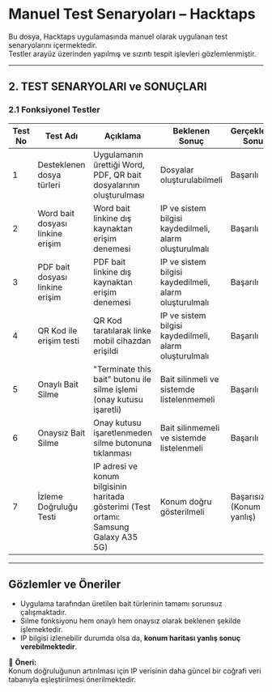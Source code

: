 #  Manuel Test Senaryoları – Hacktaps

Bu dosya, Hacktaps uygulamasında manuel olarak uygulanan test senaryolarını içermektedir.  
Testler arayüz üzerinden yapılmış ve sızıntı tespit işlevleri gözlemlenmiştir.

---

##  2. TEST SENARYOLARI ve SONUÇLARI

### 2.1 Fonksiyonel Testler

| Test No | Test Adı | Açıklama | Beklenen Sonuç | Gerçekleşen Sonuç | Durum |
|---------|----------|----------|----------------|--------------------|--------|
| 1 | Desteklenen dosya türleri | Uygulamanın ürettiği Word, PDF, QR bait dosyalarının oluşturulması | Dosyalar oluşturulabilmeli | Başarılı | ✅ |
| 2 | Word bait dosyası linkine erişim | Word bait linkine dış kaynaktan erişim denemesi | IP ve sistem bilgisi kaydedilmeli, alarm oluşturulmalı | Başarılı | ✅ |
| 3 | PDF bait dosyası linkine erişim | PDF bait linkine dış kaynaktan erişim denemesi | IP ve sistem bilgisi kaydedilmeli, alarm oluşturulmalı | Başarılı | ✅ |
| 4 | QR Kod ile erişim testi | QR Kod taratılarak linke mobil cihazdan erişildi | IP ve sistem bilgisi kaydedilmeli, alarm oluşturulmalı | Başarılı | ✅ |
| 5 | Onaylı Bait Silme | "Terminate this bait" butonu ile silme işlemi (onay kutusu işaretli) | Bait silinmeli ve sistemde listelenmemeli | Başarılı | ✅ |
| 6 | Onaysız Bait Silme | Onay kutusu işaretlenmeden silme butonuna tıklanması | Bait silinmemeli ve sistemde listelenmeli | Başarılı | ✅ |
| 7 | İzleme Doğruluğu Testi | IP adresi ve konum bilgisinin haritada gösterimi (Test ortamı: Samsung Galaxy A35 5G) | Konum doğru gösterilmeli | Başarısız (Konum yanlış) | ❌ |

---

##  Gözlemler ve Öneriler

- Uygulama tarafından üretilen bait türlerinin tamamı sorunsuz çalışmaktadır.  
- Silme fonksiyonu hem onaylı hem onaysız olarak beklenen şekilde işlemektedir.  
- IP bilgisi izlenebilir durumda olsa da, **konum haritası yanlış sonuç verebilmektedir**.

🔧 **Öneri:**  
Konum doğruluğunun artırılması için IP verisinin daha güncel bir coğrafi veri tabanıyla eşleştirilmesi önerilmektedir.
